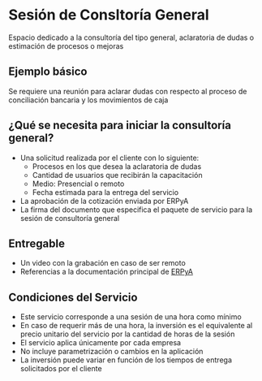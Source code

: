 # Sesión de Consltoría General
Espacio dedicado a la consultoría del tipo general, aclaratoria de dudas o estimación de procesos o mejoras

## Ejemplo básico
Se requiere una reunión para aclarar dudas con respecto al proceso de conciliación bancaria y los movimientos de caja

## ¿Qué se necesita para iniciar la consultoría general?
- Una solicitud realizada por el cliente con lo siguiente:
  - Procesos en los que desea la aclaratoria de dudas
  - Cantidad de usuarios que recibirán la capacitación
  - Medio: Presencial o remoto
  - Fecha estimada para la entrega del servicio
- La aprobación de la cotización enviada por ERPyA
- La firma del documento que especifica el paquete de servicio para la sesión de consultoría general

## Entregable
- Un video con la grabación en caso de ser remoto
- Referencias a la documentación principal de [ERPyA](https://docs.erpya.com/)

## Condiciones del Servicio
- Este servicio corresponde a una sesión de una hora como mínimo
- En caso de requerir más de una hora, la inversión es el equivalente al precio unitario del servicio por la cantidad de horas de la sesión
- El servicio aplica únicamente por cada empresa
- No incluye parametrización o cambios en la aplicación
- La inversión puede variar en función de los tiempos de entrega solicitados por el cliente
